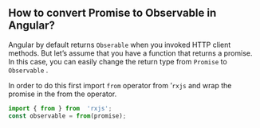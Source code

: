 ## How to convert Promise to Observable in Angular?

Angular by default returns  `Obserable`  when you invoked HTTP client methods. But let’s assume that you have a function that returns a promise. In this case, you can easily change the return type from  `Promise`  to  `Observable`  .

In order to do this first import  `from`  operator from ’`rxjs`  and wrap the promise in the from the operator.

```javascript
import { from } from  'rxjs';
const observable = from(promise);
```
<!--stackedit_data:
eyJoaXN0b3J5IjpbLTU4ODc0MTQ4MV19
-->